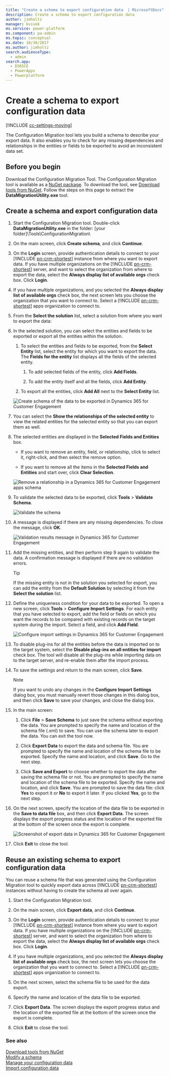 ```yaml
---
title: "Create a schema to export configuration data  | MicrosoftDocs"
description: Create a schema to export configuration data
author: jimholtz
manager: kvivek
ms.service: power-platform
ms.component: pa-admin
ms.topic: conceptual
ms.date: 10/30/2017
ms.author: jimholtz
search.audienceType: 
  - admin
search.app: 
  - D365CE
  - PowerApps
  - Powerplatform
---
```

# Create a schema to export configuration data

[!INCLUDE [cc-settings-moving](../includes/cc-settings-moving.md)] 

The Configuration Migration tool lets you build a schema to describe your export data. It also enables you to check for any missing dependencies and relationships in the entities or fields to be exported to avoid an inconsistent data set.  
  
<a name="Prereq"></a>   

## Before you begin 

Download the Configuration Migration Tool. The Configuration Migration tool is available as a [NuGet package](https://www.nuget.org/packages/Microsoft.CrmSdk.XrmTooling.ConfigurationMigration.Wpf). To download the tool, see [Download tools from NuGet](../developer/download-tools-nuget.md). Follow the steps on this page to extract the **DataMigrationUtility.exe** tool. 
 
<a name="CreateandExport"></a>  

## Create a schema and export configuration data  
  
1. Start the Configuration Migration tool. Double-click **DataMigrationUtility.exe** in the folder: \[your folder]\Tools\ConfigurationMigration\  
  
2. On the main screen, click **Create schema**, and click **Continue**.  
  
3. On the **Login** screen, provide authentication details to connect to your [!INCLUDE [pn-crm-shortest](../includes/pn-crm-shortest.md)] instance from where you want to export data. If you have multiple organizations on the [!INCLUDE [pn-crm-shortest](../includes/pn-crm-shortest.md)] server, and want to select the organization from where to export the data, select the **Always display list of available orgs** check box. Click **Login**.  
  
4. If you have multiple organizations, and you selected the **Always display list of available orgs** check box, the next screen lets you choose the organization that you want to connect to. Select a [!INCLUDE [pn-crm-shortest](../includes/pn-crm-shortest.md)] apps organization to connect to.  
  
5. From the **Select the solution** list, select a solution from where you want to export the data:  
  
6. In the selected solution, you can select the entities and fields to be exported or export all the entities within the solution.  
  
   1.  To select the entities and fields to be exported, from the **Select Entity** list, select the entity for which you want to export the data. The **Fields for the entity** list displays all the fields of the selected entity.  
  
       1.  To add selected fields of the entity, click **Add Fields**.  
  
       2.  To add the entity itself and all the fields, click **Add Entity**.  
  
   2.  To export all the entities, click **Add All** next to the **Select Entity** list.  
  
   ![Create schema of the data to be exported in Dynamics 365 for Customer Engagement](../admin/media/configure-migration-create-schema.PNG "Create schema of the data to be exported in Dynamics 365 for Customer Engagement")  
  
7. You can select the **Show the relationships of the selected entity** to view the related entities for the selected entity so that you can export them as well.  
  
8. The selected entities are displayed in the **Selected Fields and Entities** box.  
  
   -   If you want to remove an entity, field, or relationship, click to select it, right-click, and then select the remove option.  
  
   -   If you want to remove all the items in the **Selected Fields and Entities** and start over, click **Clear Selection**.  
  
   ![Remove a relationship in a Dynamics 365 for Customer Engagement apps schema](../admin/media/config-migration-create-schema-2.png "Remove a relationship in a Dynamics 365 for Customer Engagement apps schema")  
  
9. To validate the selected data to be exported, click **Tools** > **Validate Schema**.  
  
   ![Validate the schema](../admin/media/config-migration-create-schema-7.png "Validate the schema")  
  
10. A message is displayed if there are any missing dependencies. To close the message, click **OK**.  
  
    ![Validation results message in Dynamics 365 for Customer Engagement](../admin/media/config-migration-create-schema-3.PNG "Validation results message in Dynamics 365 for Customer Engagement")  
  
11. Add the missing entities, and then perform step 9 again to validate the data. A confirmation message is displayed if there are no validation errors.  
  
    > [!TIP]
    >  If the missing entity is not in the solution you selected for export, you can add the entity from the **Default Solution** by selecting it from the **Select the solution** list.  
  
12. Define the uniqueness condition for your data to be exported. To open a new screen, click **Tools** > **Configure Import Settings**. For each entity that you have selected to export, add the field or fields on which you want the records to be compared with existing records on the target system during the import. Select a field, and click **Add Field**.  
  
    ![Configure import settings in Dynamics 365 for Customer Engagement](../admin/media/config-migration-create-schema-4.PNG "Configure import settings in Dynamics 365 for Customer Engagement")  
  
13. To disable plug-ins for all the entities before the data is imported on to the target system, select the **Disable plug-ins on all entities for import** check box. The tool will disable all the plug-ins while importing data on to the target server, and re-enable them after the import process.  
  
14. To save the settings and return to the main screen, click **Save**.  
  
    > [!NOTE]
    >  If you want to undo any changes in the **Configure Import Settings** dialog box, you must manually revert those changes in this dialog box, and then click **Save** to save your changes, and close the dialog box.  
  
15. In the main screen:  
  
    1.  Click **File** > **Save Schema** to just save the schema without exporting the data. You are prompted to specify the name and location of the schema file (.xml) to save. You can use the schema later to export the data. You can exit the tool now.  
  
    2.  Click **Export Data** to export the data and schema file. You are prompted to specify the name and location of the schema file to be exported. Specify the name and location, and click **Save**. Go to the next step.  
  
    3.  Click **Save and Export** to choose whether to export the data after saving the schema file or not. You are prompted to specify the name and location of the schema file to be exported. Specify the name and location, and click **Save**. You are prompted to save the data file: click **Yes** to export it or **No** to export it later. If you clicked **Yes**, go to the next step.  
  
16. On the next screen, specify the location of the data file to be exported in the **Save to data file** box, and then click **Export Data**. The screen displays the export progress status and the location of the exported file at the bottom of the screen once the export is complete.  
  
    ![Screenshot of export data in Dynamics 365 for Customer Engagement](../admin/media/config-migration-create-schema-5.PNG "Screenshot of export data in Dynamics 365 for Customer Engagement")  
  
17. Click **Exit** to close the tool.  
  
<a name="ReuseSchematoExportData"></a>   
## Reuse an existing schema to export configuration data  
 You can reuse a schema file that was generated using the Configuration Migration tool to quickly export data across [!INCLUDE [pn-crm-shortest](../includes/pn-crm-shortest.md)] instances without having to create the schema all over again.  
  
1. Start the Configuration Migration tool.  
  
2. On the main screen, click **Export data**, and click **Continue**.  
  
3. On the **Login** screen, provide authentication details to connect to your [!INCLUDE [pn-crm-shortest](../includes/pn-crm-shortest.md)] instance from where you want to export data. If you have multiple organizations on the [!INCLUDE [pn-crm-shortest](../includes/pn-crm-shortest.md)] server, and want to select the organization from where to export the data, select the **Always display list of available orgs** check box. Click **Login**.  
  
4. If you have multiple organizations, and you selected the **Always display list of available orgs** check box, the next screen lets you choose the organization that you want to connect to. Select a [!INCLUDE [pn-crm-shortest](../includes/pn-crm-shortest.md)] apps organization to connect to.  
  
5. On the next screen, select the schema file to be used for the data export.  
  
6. Specify the name and location of the data file to be exported.  
  
7. Click **Export Data**. The screen displays the export progress status and the location of the exported file at the bottom of the screen once the export is complete.  
  
8. Click **Exit** to close the tool.  

### See also 
 [Download tools from NuGet](../developer/download-tools-nuget.md) <br />
 [Modify a schema](modify-configuration-data-schema.md)   
 [Manage your configuration data](manage-configuration-data.md)   
 [Import configuration data](import-configuration-data.md)
